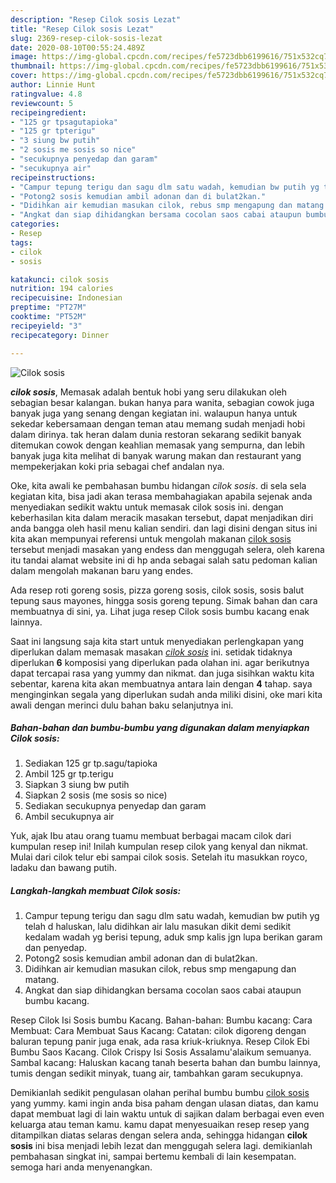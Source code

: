 ```yaml
---
description: "Resep Cilok sosis Lezat"
title: "Resep Cilok sosis Lezat"
slug: 2369-resep-cilok-sosis-lezat
date: 2020-08-10T00:55:24.489Z
image: https://img-global.cpcdn.com/recipes/fe5723dbb6199616/751x532cq70/cilok-sosis-foto-resep-utama.jpg
thumbnail: https://img-global.cpcdn.com/recipes/fe5723dbb6199616/751x532cq70/cilok-sosis-foto-resep-utama.jpg
cover: https://img-global.cpcdn.com/recipes/fe5723dbb6199616/751x532cq70/cilok-sosis-foto-resep-utama.jpg
author: Linnie Hunt
ratingvalue: 4.8
reviewcount: 5
recipeingredient:
- "125 gr tpsagutapioka"
- "125 gr tpterigu"
- "3 siung bw putih"
- "2 sosis me sosis so nice"
- "secukupnya penyedap dan garam"
- "secukupnya air"
recipeinstructions:
- "Campur tepung terigu dan sagu dlm satu wadah, kemudian bw putih yg telah d haluskan, lalu didihkan air lalu masukan dikit demi sedikit kedalam wadah yg berisi tepung, aduk smp kalis jgn lupa berikan garam dan penyedap."
- "Potong2 sosis kemudian ambil adonan dan di bulat2kan."
- "Didihkan air kemudian masukan cilok, rebus smp mengapung dan matang."
- "Angkat dan siap dihidangkan bersama cocolan saos cabai ataupun bumbu kacang."
categories:
- Resep
tags:
- cilok
- sosis

katakunci: cilok sosis 
nutrition: 194 calories
recipecuisine: Indonesian
preptime: "PT27M"
cooktime: "PT52M"
recipeyield: "3"
recipecategory: Dinner

---
```



![Cilok sosis](https://img-global.cpcdn.com/recipes/fe5723dbb6199616/751x532cq70/cilok-sosis-foto-resep-utama.jpg)

<b><i>cilok sosis</i></b>, Memasak adalah bentuk hobi yang seru dilakukan oleh sebagian besar kalangan. bukan hanya para wanita, sebagian cowok juga banyak juga yang senang dengan kegiatan ini. walaupun hanya untuk sekedar kebersamaan dengan teman atau memang sudah menjadi hobi dalam dirinya. tak heran dalam dunia restoran sekarang sedikit banyak ditemukan cowok dengan keahlian memasak yang sempurna, dan lebih banyak juga kita melihat di banyak warung makan dan restaurant yang mempekerjakan koki pria sebagai chef andalan nya.

Oke, kita awali ke pembahasan bumbu hidangan <i>cilok sosis</i>. di sela sela kegiatan kita, bisa jadi akan terasa membahagiakan apabila sejenak anda menyediakan sedikit waktu untuk memasak cilok sosis ini. dengan keberhasilan kita dalam meracik masakan tersebut, dapat menjadikan diri anda bangga oleh hasil menu kalian sendiri. dan lagi disini dengan situs ini kita akan mempunyai referensi untuk mengolah makanan <u>cilok sosis</u> tersebut menjadi masakan yang endess dan menggugah selera, oleh karena itu tandai alamat website ini di hp anda sebagai salah satu pedoman kalian dalam mengolah makanan baru yang endes.

Ada resep roti goreng sosis, pizza goreng sosis, cilok sosis, sosis balut tepung saus mayones, hingga sosis goreng tepung. Simak bahan dan cara membuatnya di sini, ya. Lihat juga resep Cilok sosis bumbu kacang enak lainnya.


Saat ini langsung saja kita start untuk menyediakan perlengkapan yang diperlukan dalam memasak masakan <u><i>cilok sosis</i></u> ini. setidak tidaknya diperlukan <b>6</b> komposisi yang diperlukan pada olahan ini. agar berikutnya dapat tercapai rasa yang yummy dan nikmat. dan juga sisihkan waktu kita sebentar, karena kita akan membuatnya antara lain dengan <b>4</b> tahap. saya menginginkan segala yang diperlukan sudah anda miliki disini, oke mari kita awali dengan merinci dulu bahan baku selanjutnya ini.

<!--inarticleads1-->

##### Bahan-bahan dan bumbu-bumbu yang digunakan dalam menyiapkan Cilok sosis:

1. Sediakan 125 gr tp.sagu/tapioka
1. Ambil 125 gr tp.terigu
1. Siapkan 3 siung bw putih
1. Siapkan 2 sosis (me sosis so nice)
1. Sediakan secukupnya penyedap dan garam
1. Ambil secukupnya air


Yuk, ajak Ibu atau orang tuamu membuat berbagai macam cilok dari kumpulan resep ini! Inilah kumpulan resep cilok yang kenyal dan nikmat. Mulai dari cilok telur ebi sampai cilok sosis. Setelah itu masukkan royco, ladaku dan bawang putih. 

<!--inarticleads2-->

##### Langkah-langkah membuat Cilok sosis:

1. Campur tepung terigu dan sagu dlm satu wadah, kemudian bw putih yg telah d haluskan, lalu didihkan air lalu masukan dikit demi sedikit kedalam wadah yg berisi tepung, aduk smp kalis jgn lupa berikan garam dan penyedap.
1. Potong2 sosis kemudian ambil adonan dan di bulat2kan.
1. Didihkan air kemudian masukan cilok, rebus smp mengapung dan matang.
1. Angkat dan siap dihidangkan bersama cocolan saos cabai ataupun bumbu kacang.


Resep Cilok Isi Sosis bumbu Kacang. Bahan-bahan: Bumbu kacang: Cara Membuat: Cara Membuat Saus Kacang: Catatan: cilok digoreng dengan baluran tepung panir juga enak, ada rasa kriuk-kriuknya. Resep Cilok Ebi Bumbu Saos Kacang. Cilok Crispy Isi Sosis Assalamu&#39;alaikum semuanya. Sambal kacang: Haluskan kacang tanah beserta bahan dan bumbu lainnya, tumis dengan sedikit minyak, tuang air, tambahkan garam secukupnya. 

Demikianlah sedikit pengulasan olahan perihal bumbu bumbu <u>cilok sosis</u> yang yummy. kami ingin anda bisa paham dengan ulasan diatas, dan kamu dapat membuat lagi di lain waktu untuk di sajikan dalam berbagai even even keluarga atau teman kamu. kamu dapat menyesuaikan resep resep yang ditampilkan diatas selaras dengan selera anda, sehingga hidangan <b>cilok sosis</b> ini bisa menjadi lebih lezat dan menggugah selera lagi. demikianlah pembahasan singkat ini, sampai bertemu kembali di lain kesempatan. semoga hari anda menyenangkan.
